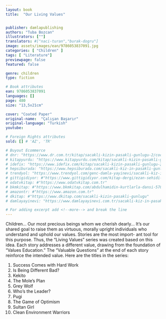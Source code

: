 ```yaml
---
layout: book
title:  "Our Living Values"


publisher: damlapublishing
authors: "Tuba Bozcan"
illustrators: [""]
translators: #["naci-turan","burak-dogru"]
image: assets/images/ean/9786053837091.jpg
categories: [ "Children" ]
tags: [ "Literature"]
previewpage: false
featured: false

genre: children
type: fiction

# Book attributes
ean: 9786053837091
languages: []
page: 480
size: "13,5x21cm"

cover: "Coated Paper"
original-name:  "Çalışan Başarır"
original-language: "Turkish"
youtube:

# Foreign Rights attributes
sold: [] # 'AZ', 'TR'

# Buyout Ecommerce
# dnr: "https://www.dr.com.tr/kitap/sacakli-kizin-pasakli-gunlugu-2/cocuk-ve-genclik/genclik-10-yas/roman-oyku/urunno=0001893059001"
# kitapyurdu: "https://www.kitapyurdu.com/kitap/sacakli-kizin-pasakli-gunlugu-2-/560122.html&filter_name=Sa%C3%A7akl%C4%B1+K%C4%B1z%27%C4%B1n+Pasakl%C4%B1+G%C3%BCnl%C3%BC%C4%9F%C3%BC+2"
# idefix: "https://www.idefix.com/kitap/sacakli-kizin-pasakli-gunlugu-2/cocuk-ve-genclik/genclik-10-yas/roman-oyku/urunno=0001893059001"
# hepsiburada: "https://www.hepsiburada.com/sacakli-kiz-in-pasakli-gunlugu-2-damla-yayinevi-p-HBV000012ER86"
# trendyol: "https://www.trendyol.com/genc-damla-yayinevi/sacakli-kiz-in-pasakli-gunlugu-2-p-54825777"
# gittigidiyor: #"https://www.gittigidiyor.com/kitap-dergi/ezan-sehidi-adnan-menderes_pdp_732728793"
# odatvkitap: #"https://www.odatvkitap.com.tr"
# bkmkitap: #"https://www.bkmkitap.com/abdulhamidin-kurtlarla-dansi-578226"
# amazontr: #"https://www.amazon.com.tr"
# dkitap: #"https://www.dkitap.com/sacakli-kizin-pasakli-gunlugu"
# damlayayinevi: "https://www.damlayayinevi.com.tr/sacakli-kiz-in-pasakli-gunlugu-2-bu-iste-bi-terslik-var"

# For adding excerpt add <!--more--> and break the line
---
```

Children... Our most precious beings whom we cherish dearly... It’s
our shared goal to raise them as virtuous, morally upright individuals
who understand and uphold our values. Stories are the most import-
ant tool for this purpose. Thus, the “Living Values” series was created
based on this idea. Each story addresses a different value, drawing
from the foundation of “Values Education.” The “Valuable Questions”
at the end of each story reinforce the intended value. Here are the
titles in the series:
1. Success Comes with Hard Work
2. Is Being Different Bad?
3. Kekito
4. The Mole’s Plan
5. Grey Wolf
6. Who’s the Leader?
7. Pugi
8. The Game of Optimism
9. Sultan Girl
10. Clean Environment
Warriors
<!--more--> 

